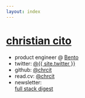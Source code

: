 ```yaml
---
layout: index
---
```


<h1 class="site-title"><a href="{{ site.url }}"><strong>chr</strong>istian <strong>cit</strong>o</a></h1>
<ul class="site-list">
  <li>product engineer @&nbsp;<a target="_blank" href="https://bento.me">Bento</a></li> 
  <li class="username"><span>twitter:</span> <a target="_blank" href="https://twitter.com/{{ site.twitter }}">@{{ site.twitter }}</a></li>
  <li class="username"><span>github:</span> <a target="_blank" href="https://github.com/chrcit">@chrcit</a></li>
  <li class="username"><span>read.cv:</span> <a target="_blank" href="https://read.cv/chrcit">@chrcit</a></li>
  <li>newsletter: <br /> <a target="_blank" href="https://app.mailbrew.com/chrcit/devs-fh98L5BO4g2T">full stack digest</a></li>
</ul>
